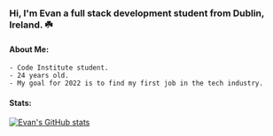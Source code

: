 ### Hi, I'm Evan a full stack development student from Dublin, Ireland. ☘️

#### About Me: 
    - Code Institute student. 
    - 24 years old. 
    - My goal for 2022 is to find my first job in the tech industry.
#### Stats:

[![Evan's GitHub stats](https://github-readme-stats.vercel.app/api?username=Evan2022)](https://github.com/Evan2022/)
